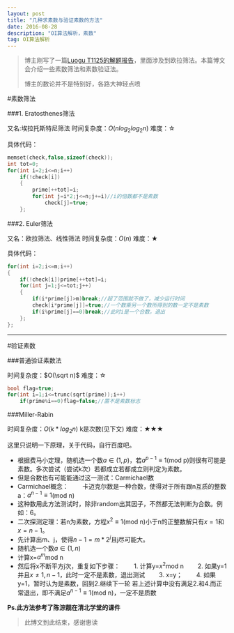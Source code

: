 ```yaml
---
layout: post
title: "几种求素数与验证素数的方法"
date: 2016-08-28 
description: "OI算法解析，素数"
tag: OI算法解析
--- 
```


> 博主刚写了一篇[Luogu T1125的解题报告](http://blog.csdn.net/u012709325/article/details/52343835)，里面涉及到欧拉筛法。本篇博文会介绍一些素数筛法和素数验证法。
> 
> 博主的数论并不是特别好，各路大神轻点喷

#素数筛法

###1. Eratosthenes筛法

又名:埃拉托斯特尼筛法
时间复杂度：$O(nlog_{2}{log_{2}n})$
难度：☆

具体代码：

```c++
memset(check,false,sizeof(check));
int tot=0;
for(int i=2;i<=n;i++)
	if(!check[i])
	{
		prime[++tot]=i;
		for(int j=i*2;j<=n;j+=i)//i的倍数都不是素数
			check[j]=true;
	};
```

###2. Euler筛法

又名：欧拉筛法、线性筛法
时间复杂度：$O(n)$
难度：★

具体代码：

```c++
for(int i=2;i<=m;i++)
{
	if(!check[i])prime[++tot]=i;
	for(int j=1;j<=tot;j++)
	{
		if(i*prime[j]>m)break;//超了范围就不做了，减少运行时间
		check[i*prime[j]]=true;//一个数乘另一个数所得到的数一定不是素数
		if(i%prime[j]==0)break;//此时i是一个合数，退出
	};
};
```

***

#验证素数

###普通验证素数法

时间复杂度：$O(\sqrt n)$
难度：☆

```c++
bool flag=true;
for(int i=1;i<=trunc(sqrt(prime));i++)
	if(prime%i==0)flag=false;//置不是素数标志
```

###Miller-Rabin

时间复杂度：$O(k*log_{2}n)$ k是次数(见下文)
难度：★★★

这里只说明一下原理，关于代码，自行百度吧。

 - 根据费马小定理，随机选一个数$a\in(1,p)$，若$a^{p-1}\equiv1$(mod p)则很有可能是素数。多次尝试（尝试k次）若都成立若都成立则判定为素数。
 - 但是合数也有可能能通过这一测试：Carmichael数
 - Carmichael概念：
 　　卡迈克尔数是一种合数，使得对于所有跟n互质的整数a：$a^{n-1}\equiv1$(mod n)
 - 这种数用此方法测试时，除非random出其因子，不然都无法判断为合数。例如：6。
 - 二次探测定理：若n为素数，方程$x^2\equiv1$(mod n)小于n的正整数解只有$x=1$和$x=n-1$。
 - 先计算出m、j，使得$n-1=m*2^j$且j尽可能大。
 - 随机选一个数$a\in(1,n)$
 - 计算x=$a^m$mod n
 - 然后将x不断平方j次，重复如下步骤：
　　1. 计算y=$x^2$mod n
　　2. 如果y=1并且$x\neq1,n-1$，此时一定不是素数，退出测试
　　3. x=y；
　　4. 如果y=1，暂时认为是素数，回到2.继续下一轮
若上述计算中没有满足2.和4.而正常退出，即不满足$a^{n-1}\equiv1$(mod n)，一定不是质数

**Ps.此方法参考了陈淙靓在清北学堂的课件**

> 此博文到此结束，感谢惠读